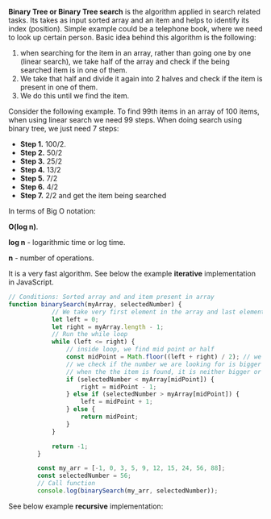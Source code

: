 <b>Binary Tree or Binary Tree search</b> is the algorithm applied in search related tasks. Its takes as input sorted array and an item and helps to identify its index (position). Simple example could be a telephone book, where we need to look up certain person. Basic idea behind this algorithm is the following: 

1. when searching for the item in an array, rather than going one by one (linear search), we take half of the array and check if the being searched item is in one of them.
2. We take that half and divide it again into 2 halves and check if the item is present in one of them.
3. We do this until we find the item.

Consider the following example. To find 99th items in an array of 100 items, when using linear search we need 99 steps. 
When doing search using binary tree, we just need 7 steps:<br>
- <b>Step 1.</b> 100/2.
- <b>Step 2.</b> 50/2
- <b>Step 3.</b> 25/2
- <b>Step 4.</b> 13/2
- <b>Step 5.</b> 7/2
- <b>Step 6.</b> 4/2
- <b>Step 7.</b> 2/2 and get the item being searched

In terms of Big O notation: 

<b>O(log n)</b>.  

<b>log n</b> - logarithmic time or log time.

<b>n</b> - number of operations.

It is a very fast algorithm. See below the example <b>iterative</b> implementation in JavaScript.

```js
// Conditions: Sorted array and and item present in array
function binarySearch(myArray, selectedNumber) {
            // We take very first element in the array and last element in the array
            let left = 0;
            let right = myArray.length - 1;
            // Run the while loop 
            while (left <= right) {
                // inside loop, we find mid point or half        
                const midPoint = Math.floor((left + right) / 2); // we use Math.floor to get integer value without decimals.
                // we check if the number we are looking for is bigger or smaller than mid point and accordingly reduce (take left) or increase (take right) mid point by one and move further
                // when the the item is found, it is neither bigger or smaller than mid point and therefore we return mid point or index of the item searched for                  
                if (selectedNumber < myArray[midPoint]) {
                    right = midPoint - 1;
                } else if (selectedNumber > myArray[midPoint]) {
                    left = midPoint + 1;
                } else {
                    return midPoint;
                }
            }

            return -1;
        }

        const my_arr = [-1, 0, 3, 5, 9, 12, 15, 24, 56, 88];
        const selectedNumber = 56;
        // Call function    
        console.log(binarySearch(my_arr, selectedNumber));
```
See below example <b>recursive</b> implementation:
```js

```
